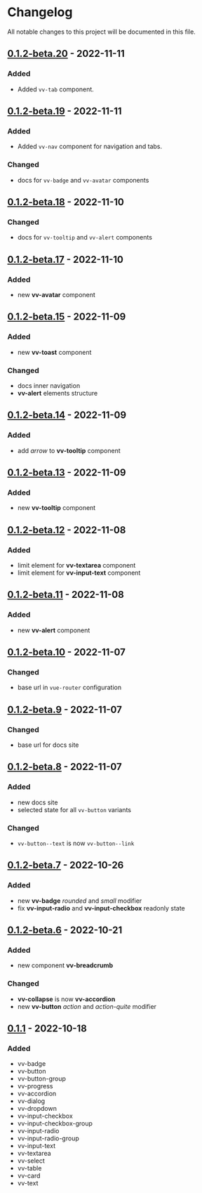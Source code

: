 # Changelog

All notable changes to this project will be documented in this file.

## [0.1.2-beta.20] - 2022-11-11

### Added

-   Added `vv-tab` component.

## [0.1.2-beta.19] - 2022-11-11

### Added

-   Added `vv-nav` component for navigation and tabs.

### Changed

-   docs for `vv-badge` and `vv-avatar` components

## [0.1.2-beta.18] - 2022-11-10

### Changed

-   docs for `vv-tooltip` and `vv-alert` components

## [0.1.2-beta.17] - 2022-11-10

### Added

-   new **vv-avatar** component


## [0.1.2-beta.15] - 2022-11-09

### Added

-   new **vv-toast** component

### Changed

-   docs inner navigation
-   **vv-alert** elements structure

## [0.1.2-beta.14] - 2022-11-09

### Added

-   add _arrow_ to **vv-tooltip** component

## [0.1.2-beta.13] - 2022-11-09

### Added

-   new **vv-tooltip** component

## [0.1.2-beta.12] - 2022-11-08

### Added

-   limit element for **vv-textarea** component
-   limit element for **vv-input-text** component

## [0.1.2-beta.11] - 2022-11-08

### Added

-   new **vv-alert** component

## [0.1.2-beta.10] - 2022-11-07

### Changed

-   base url in `vue-router` configuration

## [0.1.2-beta.9] - 2022-11-07

### Changed

-   base url for docs site

## [0.1.2-beta.8] - 2022-11-07

### Added

-   new docs site
-   selected state for all `vv-button` variants

### Changed

-   `vv-button--text` is now `vv-button--link`

## [0.1.2-beta.7] - 2022-10-26

### Added

-   new **vv-badge** _rounded_ and _small_ modifier
-   fix **vv-input-radio** and **vv-input-checkbox** readonly state

## [0.1.2-beta.6] - 2022-10-21

### Added

-   new component **vv-breadcrumb**

### Changed

-   **vv-collapse** is now **vv-accordion**
-   new **vv-button** _action_ and _action-quite_ modifier

## [0.1.1] - 2022-10-18

### Added

-   vv-badge
-   vv-button
-   vv-button-group
-   vv-progress
-   vv-accordion
-   vv-dialog
-   vv-dropdown
-   vv-input-checkbox
-   vv-input-checkbox-group
-   vv-input-radio
-   vv-input-radio-group
-   vv-input-text
-   vv-textarea
-   vv-select
-   vv-table
-   vv-card
-   vv-text

[0.1.2-beta.20]: https://github.com/volverjs/style/compare/v0.1.2-beta.19...v0.1.2-beta.20
[0.1.2-beta.19]: https://github.com/volverjs/style/compare/v0.1.2-beta.18...v0.1.2-beta.19
[0.1.2-beta.18]: https://github.com/volverjs/style/compare/v0.1.2-beta.17...v0.1.2-beta.18
[0.1.2-beta.17]: https://github.com/volverjs/style/compare/v0.1.2-beta.16...v0.1.2-beta.17
[0.1.2-beta.16]: https://github.com/volverjs/style/compare/v0.1.2-beta.15...v0.1.2-beta.16
[0.1.2-beta.15]: https://github.com/volverjs/style/compare/v0.1.2-beta.14...v0.1.2-beta.15
[0.1.2-beta.14]: https://github.com/volverjs/style/compare/v0.1.2-beta.13...v0.1.2-beta.14
[0.1.2-beta.13]: https://github.com/volverjs/style/compare/v0.1.2-beta.12...v0.1.2-beta.13
[0.1.2-beta.12]: https://github.com/volverjs/style/compare/v0.1.2-beta.11...v0.1.2-beta.12
[0.1.2-beta.11]: https://github.com/volverjs/style/compare/v0.1.2-beta.10...v0.1.2-beta.11
[0.1.2-beta.10]: https://github.com/volverjs/style/compare/v0.1.2-beta.9...v0.1.2-beta.10
[0.1.2-beta.9]: https://github.com/volverjs/style/compare/v0.1.2-beta.8...v0.1.2-beta.9
[0.1.2-beta.8]: https://github.com/volverjs/style/compare/v0.1.2-beta.7...v0.1.2-beta.8
[0.1.2-beta.7]: https://github.com/volverjs/style/compare/v0.1.2-beta.6...v0.1.2-beta.7
[0.1.2-beta.6]: https://github.com/volverjs/style/compare/v0.1.2-beta.5...v0.1.2-beta.6
[0.1.1]: https://github.com/volverjs/style/compare/v0.1.0...v0.1.1
